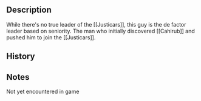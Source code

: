## Description
While there's no true leader of the [[Justicars]], this guy is the de factor leader based on seniority. The man who initially discovered [[Cahirub]] and pushed him to join the [[Justicars]].

## History


## Notes
Not yet encountered in game